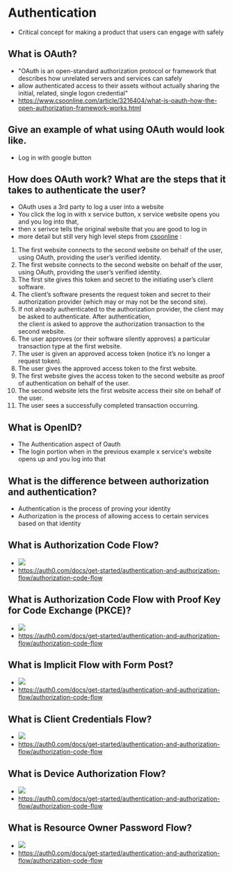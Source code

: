 # Authentication
- Critical concept for making a product that users can engage with safely 
## What is OAuth?
- "OAuth is an open-standard authorization protocol or framework that describes how unrelated servers and services can safely
-  allow authenticated access to their assets without actually sharing the initial, related, single logon credential"
-   https://www.csoonline.com/article/3216404/what-is-oauth-how-the-open-authorization-framework-works.html
## Give an example of what using OAuth would look like.
- Log in with google button 
## How does OAuth work? What are the steps that it takes to authenticate the user?
- OAuth uses a 3rd party to log a user into a website
- You click the log in with x service button, x service website opens you and you log into that, 
- then x serivce tells the original website that you are good to log in 
- more detail but still very high level steps from [csoonline](https://www.csoonline.com/article/3216404/what-is-oauth-how-the-open-authorization-framework-works.html) :
1. The first website connects to the second website on behalf of the user, using OAuth, providing the user’s verified identity.
2. The first website connects to the second website on behalf of the user, using OAuth, providing the user’s verified identity.
3. The first site gives this token and secret to the initiating user’s client software.
4. The client’s software presents the request token and secret to their authorization provider (which may or may not be the second site).
5. If not already authenticated to the authorization provider, the client may be asked to authenticate. After authentication, <br> the client is asked to approve the authorization transaction to the second website.
6. The user approves (or their software silently approves) a particular transaction type at the first website.
7. The user is given an approved access token (notice it’s no longer a request token).
8. The user gives the approved access token to the first website.
9. The first website gives the access token to the second website as proof of authentication on behalf of the user.
10. The second website lets the first website access their site on behalf of the user.
11. The user sees a successfully completed transaction occurring.
## What is OpenID?
- The Authentication aspect of Oauth
- The login portion when in the previous example x service's website opens up and you log into that
## What is the difference between authorization and authentication?
- Authentication is the process of proving your identity
- Authorization is the process of allowing access to certain services based on that identity
## What is Authorization Code Flow?
- <img src ="https://i.imgur.com/3TTPEIG.png" />
- https://auth0.com/docs/get-started/authentication-and-authorization-flow/authorization-code-flow
## What is Authorization Code Flow with Proof Key for Code Exchange (PKCE)?
- <img src = "https://i.imgur.com/c4mCUqk.png"/>
- https://auth0.com/docs/get-started/authentication-and-authorization-flow/authorization-code-flow
## What is Implicit Flow with Form Post?
- <img src ="https://i.imgur.com/tvW9uVm.png" />
- https://auth0.com/docs/get-started/authentication-and-authorization-flow/authorization-code-flow
## What is Client Credentials Flow?
- <img src="https://i.imgur.com/fnP74JM.png" />
- https://auth0.com/docs/get-started/authentication-and-authorization-flow/authorization-code-flow
## What is Device Authorization Flow?
- <img src ="https://i.imgur.com/vLExdtH.png" />
- https://auth0.com/docs/get-started/authentication-and-authorization-flow/authorization-code-flow
## What is Resource Owner Password Flow?
- <img src ="https://i.imgur.com/jHdFcKy.png" />
- https://auth0.com/docs/get-started/authentication-and-authorization-flow/authorization-code-flow
